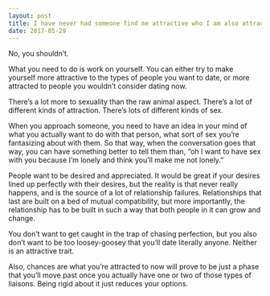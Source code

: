 ```yaml
---
layout: post
title: I have never had someone find me attractive who I am also attracted to. Should I date someone even if I&#39;m not attracted to them?
date: 2017-05-29
---
```


<p>No, you shouldn’t.</p><p>What you need to do is work on yourself. You can either try to make yourself more attractive to the types of people you want to date, or more attracted to people you wouldn’t consider dating now.</p><p>There’s a lot more to sexuality than the raw animal aspect. There’s a lot of different kinds of attraction. There’s lots of different kinds of sex.</p><p>When you approach someone, you need to have an idea in your mind of what you actually want to do with that person, what sort of sex you’re fantasizing about with them. So that way, when the conversation goes that way, you can have something better to tell them than, “oh I want to have sex with you because I’m lonely and think you’ll make me not lonely.”</p><p>People want to be desired and appreciated. It would be great if your desires lined up perfectly with their desires, but the reality is that never really happens, and is the source of a lot of relationship failures. Relationships that last are built on a bed of mutual compatibility, but more importantly, the relationship has to be built in such a way that both people in it can grow and change.</p><p>You don’t want to get caught in the trap of chasing perfection, but you also don’t want to be too loosey-goosey that you’ll date literally anyone. Neither is an attractive trait.</p><p>Also, chances are what you’re attracted to now will prove to be just a phase that you’ll move past once you actually have one or two of those types of liaisons. Being rigid about it just reduces your options.</p>
